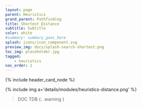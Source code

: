 ```yaml
---
layout: page
parent: Heuristics
grand_parent: Pathfinding
title: Shortest Distance
subtitle: Subtitle
color: white
#summary: summary_goes_here
splash: icons/icon_component.svg
preview_img: docs/splash-search-shortest.png
toc_img: placeholder.jpg
tagged: 
    - heuristics
nav_order: 2
---
```


{% include header_card_node %}

{% include img a='details/modules/heuristics-distance.png' %} 

> DOC TDB
{: .warning }
